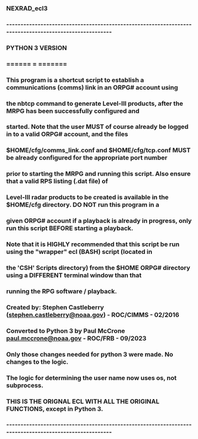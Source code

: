 ### NEXRAD_ecl3
### ------------------------------------------------------------------------------------------------------
### PYTHON 3 VERSION
### ====== = =======
### This program is a shortcut script to establish a communications (comms) link in an ORPG# account using 
### the nbtcp command to generate Level-III products, after the MRPG has been successfully configured and 
### started. Note that the user MUST of course already be logged in to a valid ORPG# account, and the files 
### $HOME/cfg/comms_link.conf and $HOME/cfg/tcp.conf MUST be already configured for the appropriate port number 
### prior to starting the MRPG and running this script. Also ensure that a valid RPS listing (.dat file) of 
### Level-III radar products to be created is available in the $HOME/cfg directory. DO NOT run this program in a 
### given ORPG# account if a playback is already in progress, only run this script BEFORE starting a playback.
###
### Note that it is HIGHLY recommended that this script be run using the "wrapper" ecl (BASH) script (located in 
### the 'CSH' Scripts directory) from the $HOME ORPG# directory using a DIFFERENT terminal window than that 
### running the RPG software / playback.
###
### Created by: Stephen Castleberry (stephen.castleberry@noaa.gov) - ROC/CIMMS - 02/2016
### 
### Converted to Python 3 by Paul McCrone paul.mccrone@noaa.gov - ROC/FRB - 09/2023 
###                          Only those changes needed for python 3 were made. No changes to the logic.
###                          The logic for determining the user name now uses os, not subprocess.
###                          THIS IS THE ORIGNAL ECL WITH ALL THE ORIGINAL FUNCTIONS, except in Python 3.
### ------------------------------------------------------------------------------------------------------

